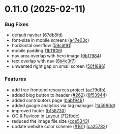 # 0.11.0 (2025-02-11)


### Bug Fixes

* default navbar ([67db8fd](https://github.com/arizkinewbie/4c-site/commit/67db8fd861b430f9517239076e71ac7628b3e502))
* font-size in mobile screens ([a47e03c](https://github.com/arizkinewbie/4c-site/commit/a47e03c28dab7ba80f3ea83150ca2a3fecf96cf3))
* horizontal overflow ([59c6f81](https://github.com/arizkinewbie/4c-site/commit/59c6f81b0f3b9d4e2626d4ef1bcf03a162574c4c))
* mobile padding ([1b11f06](https://github.com/arizkinewbie/4c-site/commit/1b11f0661215c2c77e99a38812a827d74dabcb7a))
* nav area overlap with hero image ([9b17984](https://github.com/arizkinewbie/4c-site/commit/9b179841b54381479abd260665155d97cb5b52cf))
* text overlap with nav ([8b4c3f7](https://github.com/arizkinewbie/4c-site/commit/8b4c3f7bda23dce32a75f4a09eea4018819e97d9))
* unwanted right gap on small screen ([50f1886](https://github.com/arizkinewbie/4c-site/commit/50f1886d131fca11dd299d18a6db9f9bee57acff))


### Features

* add free frontend resources project ([ae79dfb](https://github.com/arizkinewbie/4c-site/commit/ae79dfbac7bea48f91a8be0c6bd623ebf9f936c1))
* added blog button to header ([#262](https://github.com/arizkinewbie/4c-site/issues/262)) ([6f53944](https://github.com/arizkinewbie/4c-site/commit/6f53944286ccc7c944154c1ac969c9b663a50b79))
* added contributors page ([babf949](https://github.com/arizkinewbie/4c-site/commit/babf949d8a2a5c71afb25ee6c3dbb8a70867d88d))
* added google analytics via tag manager ([1d5960d](https://github.com/arizkinewbie/4c-site/commit/1d5960da3973d69331d114a14d3f6cf07701d445))
* improved footer ([b158730](https://github.com/arizkinewbie/4c-site/commit/b158730d4cebc8aa8b498b5f773a13bcadc54992))
* OG & Favicon in Layout ([712fbdc](https://github.com/arizkinewbie/4c-site/commit/712fbdc005780f0e8dec412218e023111c80cf6c))
* reduced the image file size ([cce5343](https://github.com/arizkinewbie/4c-site/commit/cce53436d841af53d7e116192ae6dcfff9872df9))
* update website color scheme ([#161](https://github.com/arizkinewbie/4c-site/issues/161)) ([ca25782](https://github.com/arizkinewbie/4c-site/commit/ca25782bd9e2078edcf0bbebe2c1dc7e02de30f5))



